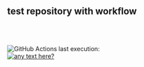 <h2>test repository with workflow</h2><br><br>

![GitHub Actions](https://img.shields.io/badge/github%20actions-%232671E5.svg?style=for-the-badge&logo=githubactions&logoColor=white) last execution: <br>
[![any text here?](https://github.com/yuryusachou/f1/actions/workflows/workflow1.yml/badge.svg?branch=main)](https://github.com/yuryusachou/f1/actions/workflows/workflow1.yml)
